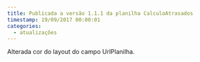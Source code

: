 ```yaml
---
title: Publicada a versão 1.1.1 da planilha CalculoAtrasados
timestamp: 19/09/2017 00:00:01
categories:
  - atualizações
---
```


Alterada cor do layout do campo UrlPlanilha.